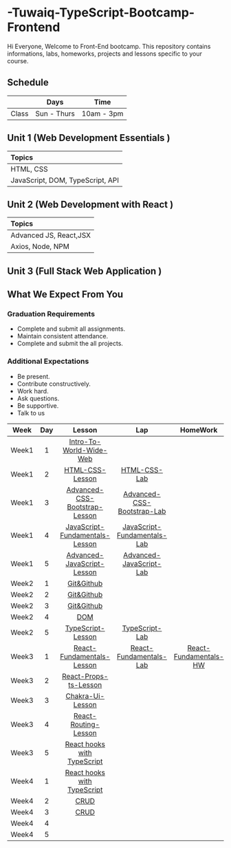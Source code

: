# -Tuwaiq-TypeScript-Bootcamp-Frontend

Hi Everyone, Welcome to Front-End bootcamp. This repository contains informations, labs, homeworks, projects and lessons specific to your course.

## Schedule
|  | Days | Time |
| --- | ------------- | ------------- |
| Class | Sun - Thurs  | 10am - 3pm  |



## Unit 1 \(Web Development Essentials \)

| Topics |
| :--- |
| HTML, CSS |
| JavaScript, DOM, TypeScript, API |



## Unit 2 \(Web Development with React \)

| Topics |
| :--- |
| Advanced JS, React,JSX |
| Axios, Node, NPM|


## Unit 3 \(Full Stack Web Application \)



## What We Expect From You
### Graduation Requirements
* Complete and submit all assignments.
* Maintain consistent attendance.
* Complete and submit the all projects.
### Additional Expectations
* Be present.
* Contribute constructively.
* Work hard.
* Ask questions.
* Be supportive.
* Talk to us

| Week | Day | Lesson | Lap | HomeWork |
|:----:|:---:|:------:|:---:|:--------:|
| Week1| 1   |[Intro-To-World-Wide-Web](https://github.com/Tuwaiq-Academy-Training/Intro-To-World-Wide-Web/blob/main/README.md)|[]()|[]()
| Week1| 2   |[HTML-CSS-Lesson](https://github.com/Tuwaiq-Academy-Training/HTML-CSS-Lesson)|[HTML-CSS-Lab](https://github.com/Tuwaiq-Academy-Training/HTML-CSS-Leb)|[]()
| Week1| 3   |[Advanced-CSS-Bootstrap-Lesson](https://github.com/Tuwaiq-Academy-Training/Advanced-CSS-Bootstrap-Lesson)|[Advanced-CSS-Bootstrap-Lab](https://github.com/Tuwaiq-Academy-Training/Advanced-CSS_Bootstrap-Lab/blob/main/README.md)|[]()
| Week1| 4   |[JavaScript-Fundamentals-Lesson](https://github.com/Tuwaiq-Academy-Training/JavaScript-Fundamentals-Lesson)|[JavaScript-Fundamentals-Lab](https://github.com/Tuwaiq-Academy-Training/JavaScript-Fundamentals_Lab)|[]()
| Week1| 5   |[Advanced-JavaScript-Lesson](https://github.com/Tuwaiq-Academy-Training/Advanced-JavaScript-Lesson)|[Advanced-JavaScript-Lab](https://github.com/Tuwaiq-Academy-Training/Advanced-JavaScript_Lab/blob/main/README.md) | []()
| Week2| 1   |[Git&Github]()|[]()|[]()
| Week2| 2   |[Git&Github]()|[]()|[]()
| Week2| 3   |[Git&Github]()|[]()|[]()
| Week2| 4   |[DOM](https://github.com/Tuwaiq-Academy-Training/Advanced-JavaScript-Lesson)|[]()|[]()
| Week2| 5   |[TypeScript-Lesson](https://github.com/Tuwaiq-Academy-Training/TypeScript-Lesson/blob/main/README.md)|[TypeScript-Lab](https://github.com/Tuwaiq-Academy-Training/TypeScript-Lab)|[]()
| Week3| 1   |[React-Fundamentals-Lesson](https://github.com/Tuwaiq-JavaScript/React-Fundamentals-Lesson)|[React-Fundamentals-Lab](https://github.com/Tuwaiq-JavaScript/React-Fundamentals-Lab)|[React-Fundamentals-HW](https://github.com/Tuwaiq-JavaScript/React-Fundamentals-HW)
| Week3| 2   |[React-Props-ts-Lesson](https://github.com/Tuwaiq-Academy-Training/React-Props-ts-Lesson/blob/main/README.md)|[]()|[]()
| Week3| 3   |[Chakra-Ui-Lesson](https://github.com/Tuwaiq-Academy-Training/Chakra-ui-Lesson) |[]()|[]()
| Week3| 4   |[React-Routing-Lesson](https://github.com/Tuwaiq-Academy-Training/React-Styling-Routing-Lesson) |[]() |[]()
| Week3| 5   |[React hooks with TypeScript](https://github.com/Tuwaiq-Academy-Training/React-hooks-with-TypeScript/blob/main/README.md)|[ ]() |[]()
| Week4| 1   |[React hooks with TypeScript](https://github.com/Tuwaiq-Academy-Training/React-hooks-with-TypeScript/blob/main/README.md)  |[]()  |[]()
| Week4| 2   |[CRUD](https://github.com/Tuwaiq-Academy-Training/APY-Lesson-TypeScript/blob/main/README.md)  |[]()  |[]()
| Week4| 3   |[CRUD]()|[]() |[]()
| Week4| 4   |[]() |[]() |[]()
| Week4| 5   |[]()  |[]()  |[]()

